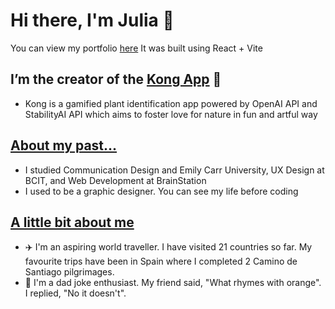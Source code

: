 # Hi there, I'm Julia 👋

You can view my portfolio <a href="https://thejuliakim.com/">here</a>
It was built using React + Vite

## I’m the creator of the <a href="https://kong-app.netlify.app/">Kong App</a> 🌱

- Kong is a gamified plant identification app powered by OpenAI API and StabilityAI API which aims to foster love for nature in fun and artful way

## <a href="https://thejuliakim.com/graphic-projects">About my past...</a>

- I studied Communication Design and Emily Carr University, UX Design at BCIT, and Web Development at BrainStation
- I used to be a graphic designer. You can see my life before coding

## <a href="https://thejuliakim.com/about">A little bit about me</a>

- ✈️ I'm an aspiring world traveller. I have visited 21 countries so far. My favourite trips have been in Spain where I completed 2 Camino de Santiago pilgrimages.
- 💬 I'm a dad joke enthusiast. My friend said, "What rhymes with orange". I replied, "No it doesn't".
